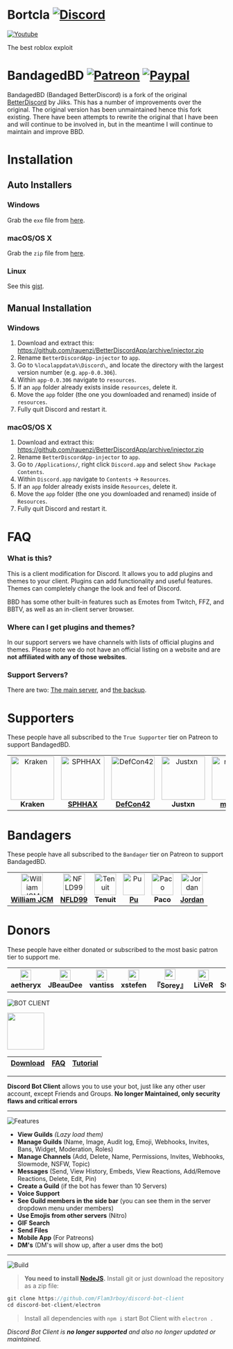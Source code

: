 # Bortcla [![Discord](https://img.shields.io/twitter/url?label=Discord&logo=Discord&style=social&url=https%3A%2F%2Fdiscord.gg%VYdrChWGRc)](https://discord.gg/VYdrChWGRc)
[![Youtube](https://img.shields.io/twitter/url?label=YouTube&logo=YouTube&style=social&url=https%3A%2F%youtube.com%channel%UCvrK-_fQCcizvkqOzr0xruA?labelColor=red)](https://youtube.com/channel/UCvrK-_fQCcizvkqOzr0xruA)

The best roblox exploit






# BandagedBD [![Patreon][patreon-badge]][patreon-link] [![Paypal][paypal-badge]][paypal-link]
[patreon-badge]: https://img.shields.io/endpoint.svg?url=https%3A%2F%2Fshieldsio-patreon.herokuapp.com%2FZerebos&style=flat-square
[patreon-link]: https://patreon.com/Zerebos

[paypal-badge]: https://img.shields.io/badge/Paypal-Donate!-%2300457C.svg?logo=paypal&style=flat-square
[paypal-link]: https://paypal.me/ZackRauen

BandagedBD (Bandaged BetterDiscord) is a fork of the original [BetterDiscord](https://github.com/Jiiks/BetterDiscordApp) by Jiiks. This has a number of improvements over the original. The original version has been unmaintained hence this fork existing. There have been attempts to rewrite the original that I have been and will continue to be involved in, but in the meantime I will continue to maintain and improve BBD.

# Installation

## Auto Installers

### Windows
Grab the `exe` file from [here](https://github.com/rauenzi/BBDInstaller/releases/latest/download/BandagedBD.exe).

### macOS/OS X
Grab the `zip` file from [here](https://github.com/rauenzi/BBDInstaller/releases/latest/download/BandagedBD_Mac.zip).

### Linux
See this [gist](https://gist.github.com/ObserverOfTime/d7e60eb9aa7fe837545c8cb77cf31172).

## Manual Installation

### Windows
1. Download and extract this: https://github.com/rauenzi/BetterDiscordApp/archive/injector.zip
2. Rename `BetterDiscordApp-injector` to `app`.
3. Go to `%localappdata%\Discord\`, and locate the directory with the largest version number (e.g. `app-0.0.306`).
4. Within `app-0.0.306` navigate to `resources`.
5. If an `app` folder already exists inside `resources`, delete it.
6. Move the `app` folder (the one you downloaded and renamed) inside of `resources`.
7. Fully quit Discord and restart it.

### macOS/OS X
1. Download and extract this: https://github.com/rauenzi/BetterDiscordApp/archive/injector.zip
2. Rename `BetterDiscordApp-injector` to `app`.
3. Go to `/Applications/`, right click `Discord.app` and select `Show Package Contents`.
4. Within `Discord.app` navigate to `Contents` -> `Resources`.
5. If an `app` folder already exists inside `Resources`, delete it.
6. Move the `app` folder (the one you downloaded and renamed) inside of `Resources`.
7. Fully quit Discord and restart it.

# FAQ

### What is this?
This is a client modification for Discord. It allows you to add plugins and themes to your client. Plugins can add functionality and useful features. Themes can completely change the look and feel of Discord.

BBD has some other built-in features such as Emotes from Twitch, FFZ, and BBTV, as well as an in-client server browser.

### Where can I get plugins and themes?
In our support servers we have channels with lists of official plugins and themes. Please note we do not have an official listing on a website and are **not affiliated with any of those websites**.

### Support Servers?
There are two: [The main server](https://discord.gg/BJD2yvJ), and [the backup](https://discord.gg/sbA3xCJ).



# Supporters
These people have all subscribed to the `True Supporter` tier on Patreon to support BandagedBD.

<table>
<tr>
<td align="center">
    <img src="https://cdn.discordapp.com/avatars/196098063092154368/90f1a7202955dac7a6c685cca3181ab1.webp" width="100px;" alt="Kraken"/><br />
    <strong>Kraken</strong><br />
</td>
<td align="center">
    <img src="https://cdn.discordapp.com/attachments/585514483699417089/585552300354043915/34959069_500_500.jpg" width="100px;" alt="SPHHAX"/><br />
    <a href="http://sphh.ax/" target="_blank" rel="noreferrer noopener"><strong>SPHHAX</strong></a><br />
</td>
<td align="center">
    <img src="https://cdn.discordapp.com/attachments/622954403262889995/622957122765848587/5364774.jpg" width="100px;" alt="DefCon42"/><br />
    <a href="https://twitter.com/def_con42" target="_blank" rel="noreferrer noopener"><strong>DefCon42</strong></a><br />
</td>
<td align="center">
    <img src="https://cdn.discordapp.com/avatars/629231564261425163/a_36cc7d2940b4ffb8a660b1076ab2087f.webp" width="100px;" alt="Justxn"/><br />
    <strong>Justxn</strong><br />
</td>
<td align="center">
    <img src="https://cdn.discordapp.com/attachments/682750073448169513/682763113296429087/definitely_not_the_dick_police.png" width="100px;" alt="monkey"/><br />
    <a href="https://heartunderbla.de" target="_blank" rel="noreferrer noopener"><strong>monkey</strong></a><br />
</td>
<td align="center">
    <img src="https://avatars3.githubusercontent.com/u/20338746?s=460&u=d9ebab4f6f0f5221390bca1eaf8f191acd275afe&v=4" width="100px;" alt="Gibbu"/><br />
    <a href="https://github.com/Gibbu" target="_blank" rel="noreferrer noopener"><strong>Gibbu</strong></a>
</td>
<td align="center">
    <img src="https://i.imgur.com/ImS2OCB.png" width="100px;" alt="Orekieh"/><br />
    <strong>Orekieh</strong>
</td>
</tr>
</table>


# Bandagers
These people have all subscribed to the `Bandager` tier on Patreon to support BandagedBD.


<table>
<tr>
    <td align="center">
        <img src="https://cdn.discordapp.com/avatars/332199319169925120/4709f8f0c9cb7ababd85459bf71848b9.png" width="50px;" alt="William JCM"/><br />
        <a href="https://github.com/williamjcm" target="_blank" rel="noreferrer noopener"><strong>William JCM</strong></a>
    </td>
    <td align="center">
        <img src="https://avatars0.githubusercontent.com/u/24623601" width="50px;" alt="NFLD99"/><br />
        <a href="https://github.com/NFLD99" target="_blank" rel="noreferrer noopener"><strong>NFLD99</strong></a>
    </td>
    <td align="center">
        <img src="https://i.postimg.cc/5NVxqMnb/Cute-Squid-Circle.png" width="50px;" alt="Tenuit"/><br />
        <strong>Tenuit</strong>
    </td>
    <td align="center">
        <img src="https://avatars0.githubusercontent.com/u/16616715" width="50px;" alt="Pu"/><br />
        <a href="https://github.com/Puv1s" target="_blank" rel="noreferrer noopener"><strong>Pu</strong></a>
    </td>
    <td align="center">
        <img src="https://cdn.discordapp.com/attachments/769608503496278036/769680733693804625/tacoindustries.jpg" width="50px;" alt="Paco"/><br />
        <strong>Paco</strong>
    </td>
    <td align="center">
        <img src="https://cdn.discordapp.com/avatars/198801443279339520/4ae8e82ea9b136da4831ca6ac7c5082b.png" width="50px;" alt="Jordan"/><br />
        <a href="https://reddit.com/r/kotlin" target="_blank" rel="noreferrer noopener"><strong>Jordan</strong></a>
    </td>
</tr>
</table>

# Donors
These people have either donated or subscribed to the most basic patron tier to support me.

<table>
<tr>
    <td align="center">
        <img src="https://cdn.discordapp.com/avatars/284122164582416385/ebaa1b63191ce70e48ae24f32f452773.webp" width="25px;" /><br />
        <strong>aetheryx</strong>
    </td>
    <td align="center">
        <img src="https://cdn.discordapp.com/avatars/216782345779281921/d4b651b606f108cd2f96a19af68f942f.png" width="25px;" /><br />
        <strong>JBeauDee</strong>
    </td>
        <td align="center">
        <img src="https://cdn.discordapp.com/avatars/261673576216789004/31d590fb92329e270a6225a13d500c1d.png" width="25px;" /><br />
        <strong>vantiss</strong>
    </td>
        <td align="center">
        <img src="https://cdn.discordapp.com/avatars/122204411962327043/7f44a9b036b9e2691f4e81d9e34a78b4.webp" width="25px;" /><br />
        <strong>xstefen</strong>
    </td>
    <td align="center">
        <img src="https://cdn.discordapp.com/avatars/219400174869413888/7c88015869990ba97b614b1ac784f8e8.png" width="25px;" /><br />
        <strong>『Sorey』</strong>
    </td>
    <td align="center">
        <img src="https://cdn.discordapp.com/avatars/95263213842608128/5024b83e1bff3096d7fc93e8de09d582.gif" width="25px;" /><br />
        <strong>LiVeR</strong>
    </td>
    <td align="center">
        <img src="https://cdn.discordapp.com/avatars/144458450192171008/13a3e66d73d216974504b8aad257b7b4.png" width="25px;" /><br />
        <strong>SweetLilyCake</strong>
    </td>
    <td align="center">
        <img src="https://cdn.discordapp.com/avatars/398951709336010793/eb6f63eb2f3a5102fb900e60d1a26cdc.png" width="25px;" /><br />
        <strong>GameKuchen</strong>
    </td>
    <td align="center">
        <img src="https://i.imgur.com/qrWcKfH.png" width="25px;" /><br />
        <strong>Lozo</strong>
    </td>
    <td align="center">
        <img src="https://media.discordapp.net/attachments/575576868166828032/692136786893340752/pfp.gif" width="25px;" /><br />
        <strong>Akira</strong>
    </td>
    <td align="center">
        <img src="https://i.pinimg.com/originals/07/c3/7d/07c37d854719dd633a11ff3f681d2019.jpg" width="25px;" /><br />
        <strong>Pixel</strong>
    </td>
</tr>
</table>




![BOT CLIENT](https://s12.directupload.net/images/200907/zcpxtyxp.png)

<div>
  <p>
    <a href="https://www.patreon.com/flam3rboy" data-patreon-widget-type="become-patron-button"><img src="https://c5.patreon.com/external/logo/become_a_patron_button@2x.png" width="85"></a>
  </p>
    

| [Download](https://github.com/Flam3rboy/discord-bot-client/releases/tag/3.1.0) | [FAQ](https://github.com/Flam3rboy/discord-bot-client/blob/master/FAQ.md) | [Tutorial](https://www.youtube.com/watch?v=AmKBFzJOMpY) |
| :---: | :---: | :---: |

</div>

---

**Discord Bot Client** allows you to use your bot, just like any other user account, except Friends and Groups. 
**No longer Maintained, only security flaws and critical errors**

---
![Features](https://s12.directupload.net/images/200907/9m8qldwi.png)
- **View Guilds** *(Lazy load them)*
- **Manage Guilds** (Name, Image, Audit log, Emoji, Webhooks, Invites, Bans, Widget, Moderation, Roles)
- **Manage Channels** (Add, Delete, Name, Permissions, Invites, Webhooks, Slowmode, NSFW, Topic)
- **Messages** (Send, View History, Embeds, View Reactions, Add/Remove Reactions, Delete, Edit, Pin)
- **Create a Guild** (if the bot has fewer than 10 Servers)
- **Voice Support**
- **See Guild members in the side bar** (you can see them in the server dropdown menu under members)
- **Use Emojis from other servers** (Nitro)
- **GIF Search**
- **Send Files**
- **Mobile App** (For Patreons)
- **DM's** (DM's will show up, after a user dms the bot)

---

![Build](https://s12.directupload.net/images/200907/5j3544ai.png)

>  __You need to install [NodeJS](https://nodejs.org/en/download/).__ Install git or just download the repository as a zip file:

```js
git clone https://github.com/Flam3rboy/discord-bot-client
cd discord-bot-client/electron
```

>  Install all dependencies with ```npm i``` start Bot Client with ```electron .```
>  


*Discord Bot Client is **no longer supported** and also no longer updated or maintained.*
